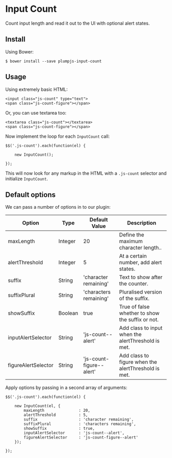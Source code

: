 # Input Count

Count input length and read it out to the UI with optional alert states.

## Install

Using Bower:
````
$ bower install --save plumpjs-input-count
````

## Usage

Using extremely basic HTML:

````
<input class="js-count" type="text">
<span class="js-count-figure"></span>
````
Or, you can use textarea too:
````
<textarea class="js-count"></textarea>
<span class="js-count-figure"></span>
````

Now implement the loop for each `InputCount` call:

````
$$('.js-count').each(function(el) {

	new InputCount();

});
````

This will now look for any markup in the HTML with a `.js-count` selector and initialize `InputCount`.


## Default options

We can pass a number of options in to our plugin:

| Option  			| Type   	| Default Value		| Description		|
|---	    		|---	    |---	 			|---    			|
| maxLength     	| Integer   | 20				| Define the maximum character length.. |
| alertThreshold  	| Integer  	| 5					| At a certain number, add alert states. |
| suffix  			| String  	| 'character remaining'	 | Text to show after the counter. |
| suffixPlural  	| String  	| 'characters remaining' | Pluralised version of the suffix. |
| showSuffix  		| Boolean  	| true				| True of false whether to show the suffix or not. |
| inputAlertSelector  | String  | 'js-count--alert'	| Add class to input when the alertThreshold is met. |
| figureAlertSelector | String  | 'js-count-figure--alert' | Add class to figure when the alertThreshold is met. |

Apply options by passing in a second array of arguments:

````
$$('.js-count').each(function(el) {

	new InputCount(el, {
		maxLength               : 20,
		alertThreshold          : 5,
		suffix 					: 'character remaining',
		suffixPlural		    : 'characters remaining',
		showSuffix              : true,
		inputAlertSelector      : 'js-count--alert',
		figureAlertSelector     : 'js-count-figure--alert'
	});

});
````
